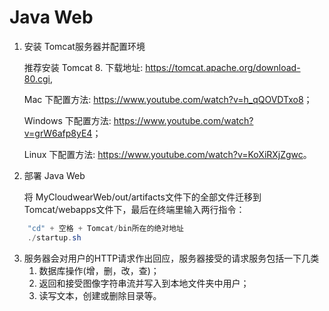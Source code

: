 # Java Web

1. 安装 Tomcat服务器并配置环境

	推荐安装 Tomcat 8. 下载地址: <https://tomcat.apache.org/download-80.cgi>, 

	Mac 下配置方法: <https://www.youtube.com/watch?v=h_qQOVDTxo8>；

	Windows 下配置方法: <https://www.youtube.com/watch?v=grW6afp8yE4>；
   
	Linux 下配置方法: <https://www.youtube.com/watch?v=KoXiRXjZgwc>。
   
2. 部署 Java Web

   将 MyCloudwearWeb/out/artifacts文件下的全部文件迁移到 Tomcat/webapps文件下，最后在终端里输入两行指令：
```Java
	"cd" + 空格 + Tomcat/bin所在的绝对地址
	./startup.sh
```
3. 服务器会对用户的HTTP请求作出回应，服务器接受的请求服务包括一下几类
	1. 数据库操作(增，删，改，查)；
	2. 返回和接受图像字符串流并写入到本地文件夹中用户；
	3. 读写文本，创建或删除目录等。

